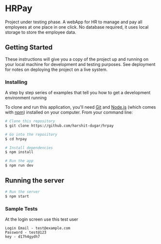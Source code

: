 # HRPay

Project under testing phase.
A webApp for HR to manage and pay all employees at one place in one click. No database required, it uses local storage to store the employee data.

## Getting Started

These instructions will give you a copy of the project up and running on
your local machine for development and testing purposes. See deployment
for notes on deploying the project on a live system.


### Installing

A step by step series of examples that tell you how to get a development environment running

To clone and run this application, you'll need [Git](https://git-scm.com) and [Node.js](https://nodejs.org/en/download/) (which comes with [npm](http://npmjs.com)) installed on your computer. From your command line:

```bash
# Clone this repository
$ git clone https://github.com/harshit-dugar/hrpay

# Go into the repository
$ cd hrpay

# Install dependencies
$ npm install

# Run the app
$ npm run dev
```


## Running the server

```bash
# Run the server
$ npm start
```

### Sample Tests

At the login screen use this test user

    Login Email - test@example.com
    Password - test@123
    key - d17h4gydh7

